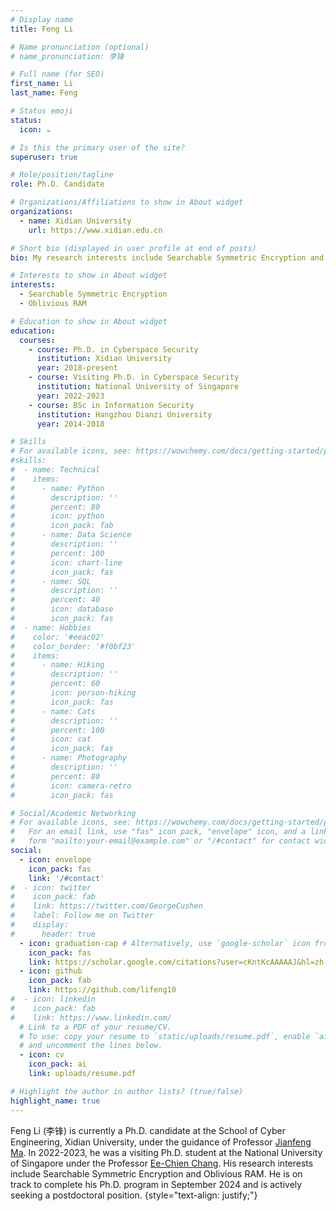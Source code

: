 ```yaml
---
# Display name
title: Feng Li

# Name pronunciation (optional)
# name_pronunciation: 李锋

# Full name (for SEO)
first_name: Li
last_name: Feng

# Status emoji
status:
  icon: ☕️

# Is this the primary user of the site?
superuser: true

# Role/position/tagline
role: Ph.D. Candidate

# Organizations/Affiliations to show in About widget
organizations:
  - name: Xidian University
    url: https://www.xidian.edu.cn

# Short bio (displayed in user profile at end of posts)
bio: My research interests include Searchable Symmetric Encryption and Oblivious RAM.

# Interests to show in About widget
interests:
  - Searchable Symmetric Encryption
  - Oblivious RAM

# Education to show in About widget
education:
  courses:
    - course: Ph.D. in Cyberspace Security
      institution: Xidian University
      year: 2018-present
    - course: Visiting Ph.D. in Cyberspace Security
      institution: National University of Singapore
      year: 2022-2023
    - course: BSc in Information Security
      institution: Hangzhou Dianzi University
      year: 2014-2018

# Skills
# For available icons, see: https://wowchemy.com/docs/getting-started/page-builder/#icons
#skills:
#  - name: Technical
#    items:
#      - name: Python
#        description: ''
#        percent: 80
#        icon: python
#        icon_pack: fab
#      - name: Data Science
#        description: ''
#        percent: 100
#        icon: chart-line
#        icon_pack: fas
#      - name: SQL
#        description: ''
#        percent: 40
#        icon: database
#        icon_pack: fas
#  - name: Hobbies
#    color: '#eeac02'
#    color_border: '#f0bf23'
#    items:
#      - name: Hiking
#        description: ''
#        percent: 60
#        icon: person-hiking
#        icon_pack: fas
#      - name: Cats
#        description: ''
#        percent: 100
#        icon: cat
#        icon_pack: fas
#      - name: Photography
#        description: ''
#        percent: 80
#        icon: camera-retro
#        icon_pack: fas

# Social/Academic Networking
# For available icons, see: https://wowchemy.com/docs/getting-started/page-builder/#icons
#   For an email link, use "fas" icon pack, "envelope" icon, and a link in the
#   form "mailto:your-email@example.com" or "/#contact" for contact widget.
social:
  - icon: envelope
    icon_pack: fas
    link: '/#contact'
#  - icon: twitter
#    icon_pack: fab
#    link: https://twitter.com/GeorgeCushen
#    label: Follow me on Twitter
#    display:
#      header: true
  - icon: graduation-cap # Alternatively, use `google-scholar` icon from `ai` icon pack
    icon_pack: fas
    link: https://scholar.google.com/citations?user=cKntKcAAAAAJ&hl=zh-CN
  - icon: github
    icon_pack: fab
    link: https://github.com/lifeng10
#  - icon: linkedin
#    icon_pack: fab
#    link: https://www.linkedin.com/
  # Link to a PDF of your resume/CV.
  # To use: copy your resume to `static/uploads/resume.pdf`, enable `ai` icons in `params.yaml`,
  # and uncomment the lines below.
  - icon: cv
    icon_pack: ai
    link: uploads/resume.pdf

# Highlight the author in author lists? (true/false)
highlight_name: true
---
```


Feng Li (李锋) is currently a Ph.D. candidate at the School of Cyber Engineering, Xidian University, under the guidance of Professor [Jianfeng Ma](https://web.xidian.edu.cn/jfma/). In 2022-2023, he was a visiting Ph.D. student at the National University of Singapore under the Professor [Ee-Chien Chang](https://www.comp.nus.edu.sg/~changec/). His research interests include Searchable Symmetric Encryption and Oblivious RAM. He is on track to complete his Ph.D. program in September 2024 and is actively seeking a postdoctoral position. 
{style="text-align: justify;"}
